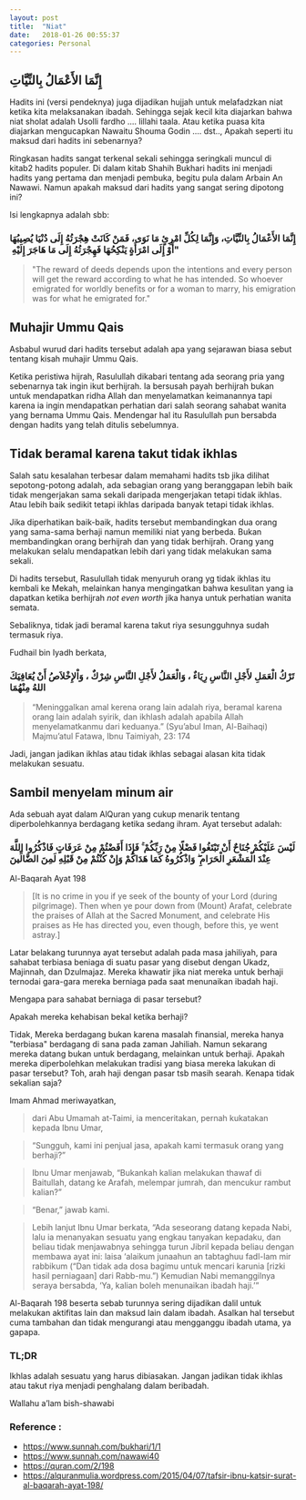 ```yaml
---
layout: post
title:  "Niat"
date:   2018-01-26 00:55:37
categories: Personal
---
```


## إِنَّمَا الأَعْمَالُ بِالنِّيَّاتِ

Hadits ini (versi pendeknya) juga dijadikan hujjah untuk melafadzkan niat ketika kita melaksanakan ibadah. Sehingga sejak kecil kita diajarkan bahwa niat sholat adalah Usolli fardho .... lillahi taala. Atau ketika puasa kita diajarkan mengucapkan Nawaitu Shouma Godin .... dst.., 
Apakah seperti itu maksud dari hadits ini sebenarnya? 

Ringkasan hadits sangat terkenal sekali sehingga seringkali muncul di kitab2 hadits populer. Di dalam kitab Shahih Bukhari hadits ini menjadi hadits yang pertama dan menjadi pembuka, begitu pula dalam Arbain An Nawawi.
Namun apakah maksud dari hadits yang sangat sering dipotong ini? 

Isi lengkapnya adalah sbb:

### إِنَّمَا الأَعْمَالُ بِالنِّيَّاتِ، وَإِنَّمَا لِكُلِّ امْرِئٍ مَا نَوَى، فَمَنْ كَانَتْ هِجْرَتُهُ إِلَى دُنْيَا يُصِيبُهَا أَوْ إِلَى امْرَأَةٍ يَنْكِحُهَا فَهِجْرَتُهُ إِلَى مَا هَاجَرَ إِلَيْهِ ‏"

> "The reward of deeds depends upon the intentions and every person will get the reward according to what he has intended. So whoever emigrated for worldly benefits or for a woman to marry, his emigration was for what he emigrated for."

## Muhajir Ummu Qais
Asbabul wurud dari hadits tersebut adalah apa yang sejarawan biasa sebut tentang kisah muhajir Ummu Qais. 

Ketika peristiwa hijrah, Rasulullah dikabari tentang ada seorang pria yang sebenarnya tak ingin ikut berhijrah. Ia bersusah payah berhijrah bukan untuk mendapatkan ridha Allah dan menyelamatkan keimanannya tapi karena ia ingin mendapatkan perhatian dari salah seorang sahabat wanita yang bernama Ummu Qais. Mendengar hal itu Rasulullah pun bersabda dengan hadits yang telah ditulis sebelumnya.

## Tidak beramal karena takut tidak ikhlas

Salah satu kesalahan terbesar dalam memahami hadits tsb jika dilihat sepotong-potong adalah, ada sebagian orang yang beranggapan lebih baik tidak mengerjakan sama sekali daripada mengerjakan tetapi tidak ikhlas. Atau lebih baik sedikit tetapi ikhlas daripada banyak tetapi tidak ikhlas.

Jika diperhatikan baik-baik, hadits tersebut membandingkan dua orang yang sama-sama berhaji namun memiliki niat yang berbeda. Bukan membandingkan orang berhijrah dan yang tidak berhijrah. Orang yang melakukan selalu mendapatkan lebih dari yang tidak melakukan sama sekali.

Di hadits tersebut, Rasulullah tidak menyuruh orang yg tidak ikhlas itu kembali ke Mekah, melainkan hanya mengingatkan bahwa kesulitan yang ia dapatkan ketika berhijrah *not even worth* jika hanya untuk perhatian wanita semata.

Sebaliknya, tidak jadi beramal karena takut riya sesungguhnya sudah termasuk riya.

Fudhail bin Iyadh berkata,

### تَرْكُ الْعَمَلِ لأَجْلِ النَّاسِ رِيَاءٌ ، وَالْعَمَلُ لأَجْلِ النَّاسِ شِرْكٌ ، وَاْلإِخْلاَصُ أَنْ يُعَافِيَكَ اللهُ مِنْهُمَا
> “Meninggalkan amal kerena orang lain adalah riya, beramal karena orang lain adalah syirik, dan ikhlash adalah apabila Allah menyelamatkanmu dari keduanya.” (Syu’abul Iman, Al-Baihaqi)
Majmu’atul Fatawa, Ibnu Taimiyah, 23: 174

Jadi, jangan jadikan ikhlas atau tidak ikhlas sebagai alasan kita tidak melakukan sesuatu.

## Sambil menyelam minum air

Ada sebuah ayat dalam AlQuran yang cukup menarik tentang diperbolehkannya berdagang ketika sedang ihram. Ayat tersebut adalah:

### لَيْسَ عَلَيْكُمْ جُنَاحٌ أَنْ تَبْتَغُوا فَضْلًا مِنْ رَبِّكُمْ ۚ فَإِذَا أَفَضْتُمْ مِنْ عَرَفَاتٍ فَاذْكُرُوا اللَّهَ عِنْدَ الْمَشْعَرِ الْحَرَامِ ۖ وَاذْكُرُوهُ كَمَا هَدَاكُمْ وَإِنْ كُنْتُمْ مِنْ قَبْلِهِ لَمِنَ الضَّالِّينَ
Al-Baqarah Ayat 198

> [It is no crime in you if ye seek of the bounty of your Lord (during pilgrimage). Then when ye pour down from (Mount) Arafat, celebrate the praises of Allah at the Sacred Monument, and celebrate His praises as He has directed you, even though, before this, ye went astray.]


Latar belakang turunnya ayat tersebut adalah pada masa jahiliyah, para sahabat terbiasa beniaga di suatu pasar yang disebut dengan Ukadz, Majinnah, dan Dzulmajaz. Mereka khawatir jika niat mereka untuk berhaji ternodai gara-gara mereka berniaga pada saat menunaikan ibadah haji.

Mengapa para sahabat berniaga di pasar tersebut? 

Apakah mereka kehabisan bekal ketika berhaji?

Tidak, Mereka berdagang bukan karena masalah finansial, mereka hanya "terbiasa" berdagang di sana pada zaman Jahiliah. Namun sekarang mereka datang bukan untuk berdagang, melainkan untuk berhaji. Apakah mereka diperbolehkan melakukan tradisi yang biasa mereka lakukan di pasar tersebut? Toh, arah haji dengan pasar tsb masih searah. Kenapa tidak sekalian saja?

Imam Ahmad meriwayatkan, 

> dari Abu Umamah at-Taimi, ia menceritakan, pernah kukatakan kepada Ibnu Umar, 

> “Sungguh, kami ini penjual jasa, apakah kami termasuk orang yang berhaji?” 

> Ibnu Umar menjawab, “Bukankah kalian melakukan thawaf di Baitullah, datang ke Arafah, melempar jumrah, dan mencukur rambut kalian?” 

> “Benar,” jawab kami. 

> Lebih lanjut Ibnu Umar berkata, “Ada seseorang datang kepada Nabi, lalu ia menanyakan sesuatu yang engkau tanyakan kepadaku, dan beliau tidak menjawabnya sehingga turun Jibril kepada beliau dengan membawa ayat ini: laisa ‘alaikum junaahun an tabtaghuu fadl-lam mir rabbikum (“Dan tidak ada dosa bagimu untuk mencari karunia [rizki hasil perniagaan] dari Rabb-mu.”) Kemudian Nabi memanggilnya seraya bersabda, ‘Ya, kalian boleh menunaikan ibadah haji.’”

Al-Baqarah 198 beserta sebab turunnya sering dijadikan dalil untuk melakukan aktifitas lain dan maksud lain dalam ibadah. Asalkan hal tersebut cuma tambahan dan tidak mengurangi atau mengganggu ibadah utama, ya gapapa. 

### TL;DR

Ikhlas adalah sesuatu yang harus dibiasakan. Jangan jadikan tidak ikhlas atau takut riya menjadi penghalang dalam beribadah.

Wallahu a’lam bish-shawabi

### Reference :

- https://www.sunnah.com/bukhari/1/1
- https://www.sunnah.com/nawawi40
- https://quran.com/2/198
- https://alquranmulia.wordpress.com/2015/04/07/tafsir-ibnu-katsir-surat-al-baqarah-ayat-198/